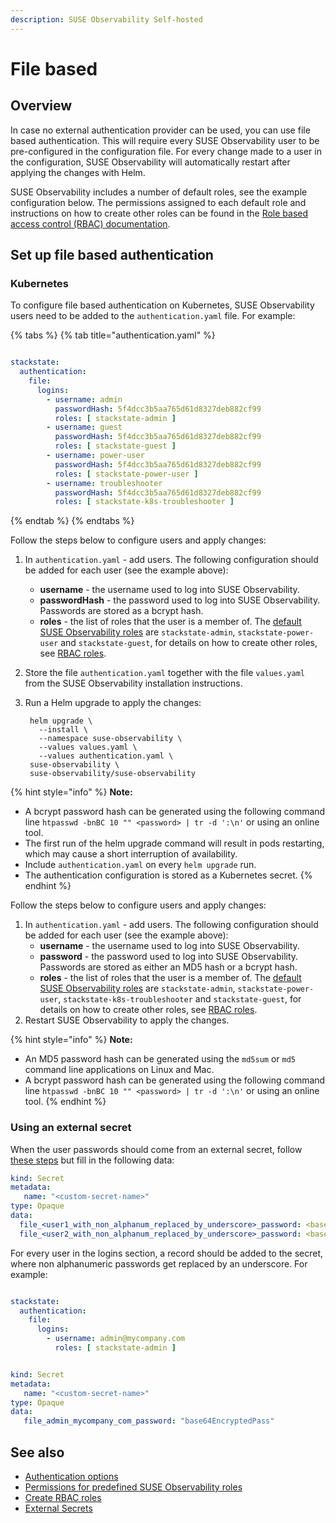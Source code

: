 ```yaml
---
description: SUSE Observability Self-hosted
---
```


# File based

## Overview

In case no external authentication provider can be used, you can use file based authentication. This will require every SUSE Observability user to be pre-configured in the configuration file. For every change made to a user in the configuration, SUSE Observability will automatically restart after applying the changes with Helm.

SUSE Observability includes a number of default roles, see the example configuration below. The permissions assigned to each default role and instructions on how to create other roles can be found in the [Role based access control (RBAC) documentation](../rbac/role_based_access_control.md).

## Set up file based authentication

### Kubernetes

To configure file based authentication on Kubernetes, SUSE Observability users need to be added to the `authentication.yaml` file. For example:

{% tabs %}
{% tab title="authentication.yaml" %}
```yaml

stackstate:
  authentication:
    file:
      logins:
        - username: admin
          passwordHash: 5f4dcc3b5aa765d61d8327deb882cf99
          roles: [ stackstate-admin ]
        - username: guest
          passwordHash: 5f4dcc3b5aa765d61d8327deb882cf99
          roles: [ stackstate-guest ]
        - username: power-user
          passwordHash: 5f4dcc3b5aa765d61d8327deb882cf99
          roles: [ stackstate-power-user ]
        - username: troubleshooter
          passwordHash: 5f4dcc3b5aa765d61d8327deb882cf99
          roles: [ stackstate-k8s-troubleshooter ]
```
{% endtab %}
{% endtabs %}

Follow the steps below to configure users and apply changes:

1. In `authentication.yaml` - add users. The following configuration should be added for each user \(see the example above\):
   * **username** - the username used to log into SUSE Observability.
   * **passwordHash** - the password used to log into SUSE Observability. Passwords are stored as a bcrypt hash.
   * **roles** - the list of roles that the user is a member of. The [default SUSE Observability roles](../rbac/rbac_permissions.md#predefined-roles) are `stackstate-admin`, `stackstate-power-user` and `stackstate-guest`, for details on how to create other roles, see [RBAC roles](../rbac/rbac_roles.md).
2. Store the file `authentication.yaml` together with the file `values.yaml` from the SUSE Observability installation instructions.
3. Run a Helm upgrade to apply the changes:

   ```text
    helm upgrade \
      --install \
      --namespace suse-observability \
      --values values.yaml \
      --values authentication.yaml \
    suse-observability \
    suse-observability/suse-observability
   ```

{% hint style="info" %}
**Note:**

* A bcrypt password hash can be generated using the following command line `htpasswd -bnBC 10 "" <password> | tr -d ':\n'` or using an online tool.
* The first run of the helm upgrade command will result in pods restarting, which may cause a short interruption of availability.
* Include `authentication.yaml` on every `helm upgrade` run.
* The authentication configuration is stored as a Kubernetes secret.
{% endhint %}


Follow the steps below to configure users and apply changes:

1. In `authentication.yaml` - add users. The following configuration should be added for each user \(see the example above\):
   * **username** - the username used to log into SUSE Observability.
   * **password** - the password used to log into SUSE Observability. Passwords are stored as either an MD5 hash or a bcrypt hash.
   * **roles** - the list of roles that the user is a member of. The [default SUSE Observability roles](../rbac/rbac_permissions.md#predefined-roles) are `stackstate-admin`, `stackstate-power-user`, `stackstate-k8s-troubleshooter` and `stackstate-guest`, for details on how to create other roles, see [RBAC roles](../rbac/rbac_roles.md).
2. Restart SUSE Observability to apply the changes.

{% hint style="info" %}
**Note:**

* An MD5 password hash can be generated using the `md5sum` or `md5` command line applications on Linux and Mac.
* A bcrypt password hash can be generated using the following command line `htpasswd -bnBC 10 "" <password> | tr -d ':\n'` or using an online tool.
{% endhint %}

### Using an external secret

When the user passwords should come from an external secret, follow [these steps](/setup/security/external-secrets.md#getting-authentication-data-from-an-external-secret) but fill in the following data:

```yaml
kind: Secret
metadata:
   name: "<custom-secret-name>"
type: Opaque
data:
  file_<user1_with_non_alphanum_replaced_by_underscore>_password: <base64 of bcrypt of password>
  file_<user2_with_non_alphanum_replaced_by_underscore>_password: <base64 of bcrypt of password> 
```

For every user in the logins section, a record should be added to the secret, where non alphanumeric passwords get replaced by an underscore. For example:

```yaml

stackstate:
  authentication:
    file:
      logins:
        - username: admin@mycompany.com
          roles: [ stackstate-admin ]


kind: Secret
metadata:
   name: "<custom-secret-name>"
type: Opaque
data:
   file_admin_mycompany_com_password: "base64EncryptedPass"
```

## See also

* [Authentication options](authentication_options.md)
* [Permissions for predefined SUSE Observability roles](../rbac/rbac_permissions.md#predefined-roles)
* [Create RBAC roles](../rbac/rbac_roles.md)
* [External Secrets](/setup/security/external-secrets.md#getting-authentication-data-from-an-external-secret)

